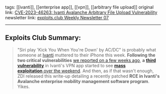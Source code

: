 tags:  [[ivanti]], [[enterprise app]], [[vpn]], [[arbitrary file upload]]
original link: [CVE-2023-46263: Ivanti Avalanche Arbitrary File Upload Vulnerability](https://www.zerodayinitiative.com/blog/2024/2/5/cve-2023-46263-ivanti-avalanche-arbitrary-file-upload-vulnerability?ref=blog.exploits.club)  
newsletter link:  [exploits.club Weekly Newsletter 07](https://blog.exploits.club/exploits-club-weekly-newsletter-07/) 

---
## Exploits Club Summary:
> "Siri play 'Kick You When You're Down' by AC/DC" is probably what someone at [Ivanti](https://www.ivanti.com/?ref=blog.exploits.club) muttered to their iPhone this week. **Following the two critical vulnerabilities** [we reported on a few weeks ago](https://blog.exploits.club/exploits-club-weekly-newsletter-04/), **a** [**third vulnerability**](https://nvd.nist.gov/vuln/detail/CVE-2024-21893?ref=blog.exploits.club) in Ivanti's VPN app started to see [**mass exploitation** over the weekend](https://arstechnica.com/security/2024/02/as-if-two-ivanti-vulnerabilities-under-explot-wasnt-bad-enough-now-there-are-3/?ref=blog.exploits.club). And then, as if that wasn't enough, ZDI released this write-up detailing a recently patched **RCE in Ivanti's Avalanche enterprise mobility management software program**. Yikes. 